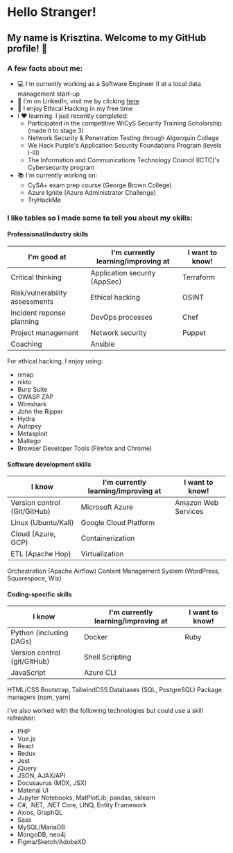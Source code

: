 # Hello Stranger!

## My name is Krisztina. Welcome to my GitHub profile! :wave:


### A few facts about me:
- :computer: I'm currently working as a Software Engineer II at a local data management start-up 
- :briefcase: I'm on LinkedIn, visit me by clicking [here](https://www.linkedin.com/in/krisztinapap/)
- :brain: I enjoy Ethical Hacking in my free time
- I :heart: learning. I just recently completed:
  - Participated in the competitive WiCyS Security Training Scholarship (made it to stage 3)
  - Network Security & Penetration Testing through Algonquin College
  - We Hack Purple's Application Security Foundations Program (levels I-III)
  - The Information and Communications Technology Council (ICTC)'s Cybersecurity program
- :books: I'm currently working on: 
  - CySA+ exam prep course (George Brown College)
  - Azure Ignite (Azure Administrator Challenge) 
  - TryHackMe


 
 


### I like tables so I made some to tell you about my skills:


#### Professional/industry skills

I'm good at | I'm currently learning/improving at | I want to know!
----------- | ----------------------------------- | ---------------
Critical thinking | Application security (AppSec) | Terraform
Risk/vulnerability assessments | Ethical hacking | OSINT
Incident reponse planning | DevOps processes | Chef
Project management | Network security | Puppet
Coaching | Ansible 

For ethical hacking, I enjoy using: 
- nmap
- nikto
- Burp Suite
- OWASP ZAP
- Wireshark
- John the Ripper
- Hydra
- Autopsy
- Metasploit
- Maltego
- Browser Developer Tools (Firefox and Chrome)


#### Software development skills

I know | I'm currently learning/improving at | I want to know!
------ | ----------------------------------- | --------------
Version control (Git/GitHub) | Microsoft Azure | Amazon Web Services
Linux (Ubuntu/Kali) | Google Cloud Platform
Cloud (Azure, GCP) | Containerization
ETL (Apache Hop) | Virtualization
Orchestration (Apache Airflow) 
Content Management System (WordPress, Squarespace, Wix)


#### Coding-specific skills

I know | I'm currently learning/improving at | I want to know!
------ | ----------------------------------- | --------------
Python (including DAGs) | Docker | Ruby
Version control (git/GitHub) | Shell Scripting 
JavaScript | Azure CLI
HTML/CSS
Bootstrap, TailwindCSS
Databases (SQL, PostgreSQL)
Package managers (npm, yarn)



I've also worked with the following technologies but could use a skill refresher:
- PHP
- Vue.js 
- React
- Redux
- Jest
- jQuery 
- JSON, AJAX/API  
- Docusaurus (MDX, JSX)
- Material UI
- Jupyter Notebooks, MatPlotLib, pandas, sklearn 
- C#, .NET, .NET Core, LINQ, Entity Framework  
- Axios, GraphQL 
- Sass
- MySQL/MariaDB
- MongoDB, neo4j 
- Figma/Sketch/AdobeXD
